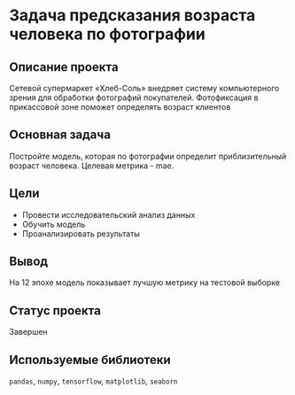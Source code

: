 ﻿
# Задача предсказания возраста человека по фотографии

## Описание проекта

Сетевой супермаркет «Хлеб-Соль» внедряет систему компьютерного зрения для обработки фотографий покупателей. Фотофиксация в прикассовой зоне поможет определять возраст клиентов

## Основная задача

Постройте модель, которая по фотографии определит приблизительный возраст человека. Целевая метрика - mae.

## Цели

* Провести исследовательский анализ данных
* Обучить модель
* Проанализировать результаты

## Вывод

На 12 эпохе модель показывает лучшую метрику на тестовой выборке

## Статус проекта

Завершен

## Используемые библиотеки

`pandas`, `numpy`, `tensorflow`, `matplotlib`, `seaborn`
